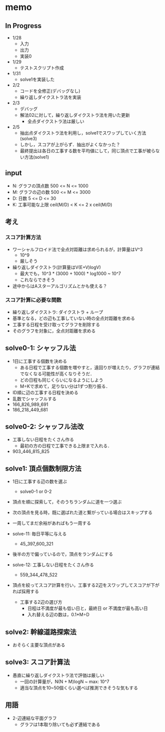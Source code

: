 # memo

## In Progress
- 1/28
    - 入力
    - 出力
    - 実装0
- 1/29
    - テストスクリプト作成
- 1/31
    - solve1を実装した
- 2/2
    - コードを全修正(デバッグなし)
    - 繰り返しダイクストラ法を実装
- 2/3
    - デバッグ
    - 解法02に対して，繰り返しダイクストラ法を用いた更新
        - 全点ダイクストラ法は厳しい
- 2/5
    - 抽出点ダイクストラ法を利用し，solve1でスワップしていく方法(solve3)
    - しかし，スコアが上がらず．抽出がよくなかった？
    - 最終提出は各日の工事する数を平均値にして，同じ頂点で工事が被らない方法(solve1)



## input
- N: グラフの頂点数 500 <= N <= 1000
- M: グラフの辺の数 500 <= M <= 3000
- D: 日数           5 <= D <= 30
- K: 工事可能な上限 ceil(M/D) < K <= 2 x ceil(M/D)

## 考え
### スコア計算方法
- ワーシャルフロイド法で全点対距離は求められるが，計算量はV^3
    - 10^9
    - 厳しそう
- 繰り返しダイクストラ(計算量はV(E+V)logV)
    - 最大でも，10^3 * (3000 + 1000) * log1000 ~ 10^7
    - これならできそう
- 途中からはAスターアルゴリズムとかも使える？

### スコア計算に必要な関数
- 繰り返しダイクストラ: ダイクストラ + ループ
- 基準となる，どの辺も工事していない時の全点対距離を求める
- 工事する日程を受け取ってグラフを削除する
- そのグラフを対象に，全点対距離を求める


## solve0-1: シャッフル法
- 1日に工事する個数を決める
    - ある日程で工事する個数を増やすと，遠回りが増えたり，グラフが連結でなくなる可能性が高くなりそうだ．
    - どの日程も同じくらいになるようにしよう
    - M÷Kで求めて，足りない分は1ずつ割り振る．
- ID順に辺の工事する日程を決める
- 乱数でシャッフルする
- 166_826_989_691
- 186_218_449_681

## solve0-2: シャッフル法改
- 工事しない日程をたくさん作る
    - 最初の方の日程で工事できる上限まで入れる．
- 903_446_815_825

## solve1: 頂点個数制限方法
- 1日に工事する辺の数を選ぶ
    - solve0-1 or 0-2
- 頂点を順に探索して，そのうちランダムに道を一つ選ぶ
- 次の頂点を見る時，既に選ばれた道と繋がっている場合はスキップする
- 一周してまだ余裕があればもう一周する
- solve-11: 毎日平等に与える
    - 45_397_600_321
- 後半の方で偏っているので，頂点をランダムにする
- solve-12: 工事しない日程をたくさん作る
    - 559_344_478_522

- 頂点を絞ってスコア計算を行い，工事する2辺をスワップしてスコアが下がれば採用する
    - 工事する2辺の選び方
        - 日程は不満度が最も低い日と，最終日 or 不満度が最も高い日
        - 入れ替える辺の数は，0.1*M÷D

## solve2: 幹線道路探索法
- おそらく主要な頂点がある

## solve3: スコア計算法
- 愚直に繰り返しダイクストラ法で評価は厳しい
    - 一回の計算量が，N(N + M)logN ~ max: 10^7
    - 適当な頂点を10~50個くらい選べば推測できそうな気もする

## 用語
- 2-辺連結な平面グラフ
    - グラフは1本取り除いても必ず連結である

